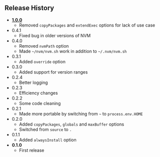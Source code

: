 ## Release History
- **[1.0.0](https://github.com/jking90/grunt-node-version/tree/v1.0.0)** 
    - Removed `copyPackages` and `extendExec` options for lack of use case
- 0.4.1 
    - Fixed bug in older versions of NVM
- 0.4.0 
    - Removed `nvmPath` option
    - Made `~/nvm/nvm.sh` work in addition to `~/.nvm/nvm.sh`
- 0.3.1 
    - Added `override` option
- 0.3.0 
    - Added support for version ranges
- 0.2.4
    - Better logging
- 0.2.3 
    - Efficiency changes
- 0.2.2
    - Some code cleaning
- 0.2.1
    - Made more portable by switching from `~` to `process.env.HOME`
- 0.2.0
    - Added `copyPackages`, `globals` and `maxBuffer` options
    - Switched from `source` to `.`
- 0.1.1
    - Added `alwaysInstall` option
- **0.1.0**
    - First release
